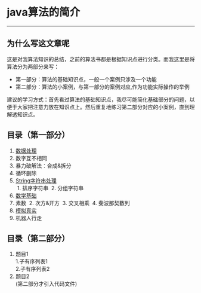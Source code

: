 ﻿# java算法的简介

---

## 为什么写这文章呢

这是对我算法知识的总结，之前的算法书都是根据知识点进行分类。而我这里是将算法分为两部分来写：

- 第一部分：算法的基础知识点，一般一个案例只涉及一个功能
- 第二部分：算法的小案例，与第一部分的案例对应,作为功能实际操作的举例

建议的学习方式：首先看过算法的基础知识点，我尽可能简化基础部分的问题，以便于大家把注意力放在知识点上。然后重复地练习第二部分对应的小案例，直到理解透知识点。

## 目录（第一部分）

1. [数据处理](doc_A/ProcessingData.md)  
  1. 数字互不相同
  2. 暴力破解法：合成&拆分
  3. 循环删除
2. [String字符串处理](doc_A/ManageString.md)  
  1. 排序字符串
  2. 分组字符串
3. [数学基础](doc_A/Math.md)  
  1. 素数
  2. 次方&开方
  3. 交叉相乘
  4. 斐波那契数列
4. [模拟真实](doc_A/Simulation.md)  
  1. 机器人行走

## 目录（第二部分）

1. 题目1  
  1.子有序列表1  
  2.子有序列表2
1. 题目2  
(第二部分才引入代码文件)
